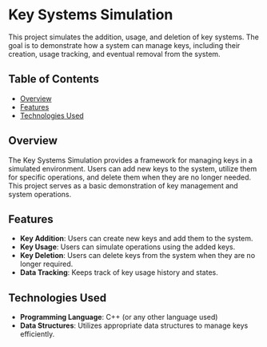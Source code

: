 # Key Systems Simulation

This project simulates the addition, usage, and deletion of key systems. The goal is to demonstrate how a system can manage keys, including their creation, usage tracking, and eventual removal from the system.

## Table of Contents

- [Overview](#overview)
- [Features](#features)
- [Technologies Used](#technologies-used)

## Overview

The Key Systems Simulation provides a framework for managing keys in a simulated environment. Users can add new keys to the system, utilize them for specific operations, and delete them when they are no longer needed. This project serves as a basic demonstration of key management and system operations.

## Features

- **Key Addition**: Users can create new keys and add them to the system.
- **Key Usage**: Users can simulate operations using the added keys.
- **Key Deletion**: Users can delete keys from the system when they are no longer required.
- **Data Tracking**: Keeps track of key usage history and states.

## Technologies Used

- **Programming Language**: C++ (or any other language used)
- **Data Structures**: Utilizes appropriate data structures to manage keys efficiently.
